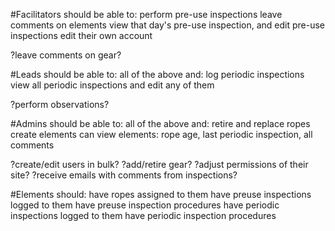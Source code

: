 #Facilitators should be able to:
perform pre-use inspections
leave comments on elements
view that day's pre-use inspection, and edit pre-use inspections
edit their own account

?leave comments on gear?

#Leads should be able to:
all of the above and:
log periodic inspections
view all periodic inspections and edit any of them

?perform observations?

#Admins should be able to:
all of the above and:
retire and replace ropes
create elements
can view elements: rope age, last periodic inspection, all comments

?create/edit users in bulk?
?add/retire gear?
?adjust permissions of their site?
?receive emails with comments from inspections?

#Elements should:
have ropes assigned to them
have preuse inspections logged to them
have preuse inspection procedures
have periodic inspections logged to them
have periodic inspection procedures
